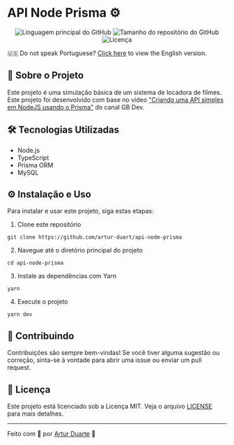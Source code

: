 # API Node Prisma ⚙

<p align="center">
  <img alt="Linguagem principal do GitHub" src="https://img.shields.io/github/languages/top/artur-duart/api-node-prisma">
  <img alt="Tamanho do repositório do GitHub" src="https://img.shields.io/github/repo-size/artur-duart/api-node-prisma">
  <img alt="Licença" src="https://img.shields.io/badge/licença-MIT-%2304D361">
</p>

🇺🇸 Do not speak Portuguese? [Click here](README.md) to view the English version.

## 🚀 Sobre o Projeto

Este projeto é uma simulação básica de um sistema de locadora de filmes. Este projeto foi desenvolvido com base no vídeo ["Criando uma API simples em NodeJS usando o Prisma"](https://www.youtube.com/watch?v=NDWV5hHSPBk&t) do canal GB Dev.

## 🛠️ Tecnologias Utilizadas

- Node.js
- TypeScript
- Prisma ORM
- MySQL

## ⚙️ Instalação e Uso

Para instalar e usar este projeto, siga estas etapas:

1. Clone este repositório

```
git clone https://github.com/artur-duart/api-node-prisma
```

2. Navegue até o diretório principal do projeto

```
cd api-node-prisma
```

3. Instale as dependências com Yarn

```
yarn
```

4. Execute o projeto

```
yarn dev
```

## 🤝 Contribuindo

Contribuições são sempre bem-vindas! Se você tiver alguma sugestão ou correção, sinta-se à vontade para abrir uma issue ou enviar um pull request.

## 📝 Licença

Este projeto está licenciado sob a Licença MIT. Veja o arquivo [LICENSE](LICENSE) para mais detalhes.

---

Feito com 💜 por <a href="https://www.linkedin.com/in/artur-duart/">Artur Duarte</a> :wave:
